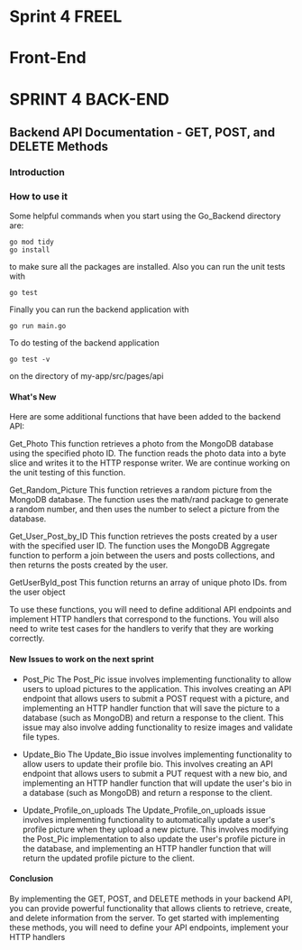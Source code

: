 # Sprint 4 FREEL


# Front-End



# SPRINT 4 BACK-END

## Backend API Documentation - GET, POST, and DELETE Methods
### Introduction



### How to use it
Some helpful commands when you start using the Go_Backend directory are:
```
go mod tidy
go install
```
to make sure all the packages are installed.
Also you can run the unit tests with  
```
go test
```
Finally you can run the backend application with
```
go run main.go
```
To do testing of the backend application
```
go test -v
```
on the directory of my-app/src/pages/api




#### What's New

Here are some additional functions that have been added to the backend API:

Get_Photo
This function retrieves a photo from the MongoDB database using the specified photo ID. The function reads the photo data into a byte slice and writes it to the HTTP response writer. We are continue working on the unit testing of this function.

Get_Random_Picture
This function retrieves a random picture from the MongoDB database. The function uses the math/rand package to generate a random number, and then uses the number to select a picture from the database.

Get_User_Post_by_ID
This function retrieves the posts created by a user with the specified user ID. The function uses the MongoDB Aggregate function to perform a join between the users and posts collections, and then returns the posts created by the user.

GetUserById_post 
This function returns an array of unique photo IDs. from the user object 

To use these functions, you will need to define additional API endpoints and implement HTTP handlers that correspond to the functions. You will also need to write test cases for the handlers to verify that they are working correctly.

#### New Issues to work on the next sprint
* Post_Pic
The Post_Pic issue involves implementing functionality to allow users to upload pictures to the application. This involves creating an API endpoint that allows users to submit a POST request with a picture, and implementing an HTTP handler function that will save the picture to a database (such as MongoDB) and return a response to the client. This issue may also involve adding functionality to resize images and validate file types.

* Update_Bio
The Update_Bio issue involves implementing functionality to allow users to update their profile bio. This involves creating an API endpoint that allows users to submit a PUT request with a new bio, and implementing an HTTP handler function that will update the user's bio in a database (such as MongoDB) and return a response to the client.

* Update_Profile_on_uploads
The Update_Profile_on_uploads issue involves implementing functionality to automatically update a user's profile picture when they upload a new picture. This involves modifying the Post_Pic implementation to also update the user's profile picture in the database, and implementing an HTTP handler function that will return the updated profile picture to the client.

#### Conclusion
By implementing the GET, POST, and DELETE methods in your backend API, you can provide powerful functionality that allows clients to retrieve, create, and delete information from the server. To get started with implementing these methods, you will need to define your API endpoints, implement your HTTP handlers